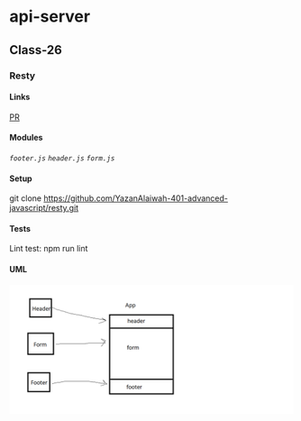 # api-server

## Class-26

### Resty

#### Links

[PR](https://github.com/YazanAlaiwah-401-advanced-javascript/resty/pull/0)
<br />

#### Modules

_`footer.js`_
_`header.js`_
_`form.js`_

#### Setup

git clone https://github.com/YazanAlaiwah-401-advanced-javascript/resty.git

#### Tests

Lint test: npm run lint

<!-- unit test: npm test -->

#### UML

![class02](./assets/class26.png)
